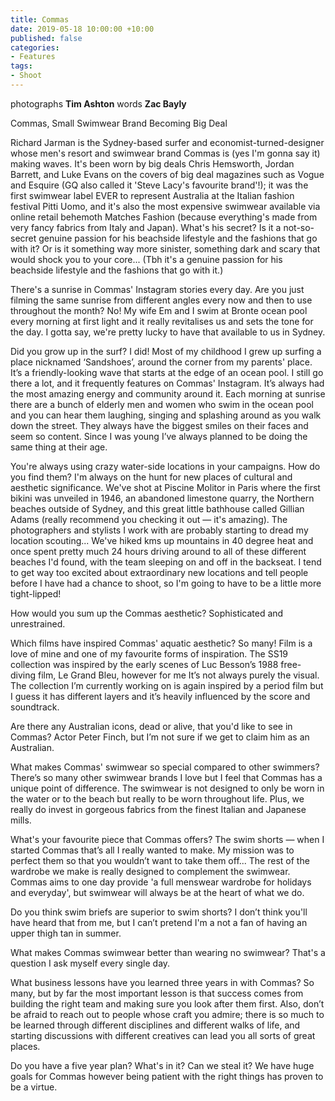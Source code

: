 ```yaml
---
title: Commas
date: 2019-05-18 10:00:00 +10:00
published: false
categories:
- Features
tags:
- Shoot
---
```


photographs **Tim Ashton**
words **Zac Bayly**

Commas, Small Swimwear Brand Becoming Big Deal

Richard Jarman is the Sydney-based surfer and economist-turned-designer whose men's resort and swimwear brand Commas is (yes I'm gonna say it) making waves. It's been worn by big deals Chris Hemsworth, Jordan Barrett, and Luke Evans on the covers of big deal magazines such as Vogue and Esquire (GQ also called it 'Steve Lacy's favourite brand'!); it was the first swimwear label EVER to represent Australia at the Italian fashion festival Pitti Uomo, and it's also the most expensive swimwear available via online retail behemoth Matches Fashion (because everything's made from very fancy fabrics from Italy and Japan). What's his secret? Is it a not-so-secret genuine passion for his beachside lifestyle and the fashions that go with it? Or is it something way more sinister, something dark and scary that would shock you to your core... (Tbh it's a genuine passion for his beachside lifestyle and the fashions that go with it.)

There's a sunrise in Commas' Instagram stories every day. Are you just filming the same sunrise from different angles every now and then to use throughout the month? 
No! My wife Em and I swim at Bronte ocean pool every morning at first light and it really revitalises us and sets the tone for the day. I gotta say, we're pretty lucky to have that available to us in Sydney. 

Did you grow up in the surf? 
I did! Most of my childhood I grew up surfing a place nicknamed ‘Sandshoes’, around the corner from my parents' place. It’s a friendly-looking wave that starts at the edge of an ocean pool. I still go there a lot, and it frequently features on Commas' Instagram. It’s always had the most amazing energy and community around it. Each morning at sunrise there are a bunch of elderly men and women who swim in the ocean pool and you can hear them laughing, singing and splashing around as you walk down the street. They always have the biggest smiles on their faces and seem so content. Since I was young I’ve always planned to be doing the same thing at their age.

You're always using crazy water-side locations in your campaigns. How do you find them? 
I'm always on the hunt for new places of cultural and aesthetic significance. We've shot at Piscine Molitor in Paris where the first bikini was unveiled in 1946, an abandoned limestone quarry, the Northern beaches outside of Sydney, and this great little bathhouse called Gillian Adams (really recommend you checking it out — it's amazing). The photographers and stylists I work with are probably starting to dread my location scouting... We've hiked kms up mountains in 40 degree heat and once spent pretty much 24 hours driving around to all of these different beaches I'd found, with the team sleeping on and off in the backseat. I tend to get way too excited about extraordinary new locations and tell people before I have had a chance to shoot, so I'm going to have to be a little more tight-lipped!

How would you sum up the Commas aesthetic? 
Sophisticated and unrestrained. 

Which films have inspired Commas' aquatic aesthetic? 
So many! Film is a love of mine and one of my favourite forms of inspiration. The SS19 collection was inspired by the early scenes of Luc Besson’s 1988 free-diving film, Le Grand Bleu, however for me It’s not always purely the visual. The collection I’m currently working on is again inspired by a period film but I guess it has different layers and it’s heavily influenced by the score and soundtrack.

Are there any Australian icons, dead or alive, that you'd like to see in Commas? 
Actor Peter Finch, but I’m not sure if we get to claim him as an Australian.

What makes Commas' swimwear so special compared to other swimmers? 
There’s so many other swimwear brands I love but I feel that Commas has a unique point of difference. The swimwear is not designed to only be worn in the water or to the beach but really to be worn throughout life. Plus, we really do invest in gorgeous fabrics from the finest Italian and Japanese mills. 

What's your favourite piece that Commas offers?
The swim shorts — when I started Commas that’s all I really wanted to make. My mission was to perfect them so that you wouldn’t want to take them off... The rest of the wardrobe we make is really designed to complement the swimwear. Commas aims to one day provide 'a full menswear wardrobe for holidays and everyday', but swimwear will always be at the heart of what we do. 

Do you think swim briefs are superior to swim shorts? 
I don’t think you'll have heard that from me, but I can’t pretend I'm a not a fan of having an upper thigh tan in summer.

What makes Commas swimwear better than wearing no swimwear? 
That's a question I ask myself every single day.

What business lessons have you learned three years in with Commas?
So many, but by far the most important lesson is that success comes from building the right team and making sure you look after them first. Also, don’t be afraid to reach out to people whose craft you admire; there is so much to be learned through different disciplines and different walks of life, and starting discussions with different creatives can lead you all sorts of great places. 

Do you have a five year plan? What's in it? Can we steal it? 
We have huge goals for Commas however being patient with the right things has proven to be a virtue. 